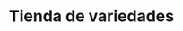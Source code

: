 ---
title: "Tienda de variedades"
url: /ciudad-satelite/tienda-de-variedades-calle-hermano-e-morales-6/
shop: Lebensmittel
---